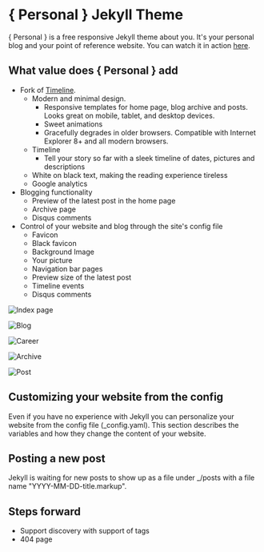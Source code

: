 # { Personal } Jekyll Theme

{ Personal } is a free responsive Jekyll theme about you. It's your personal blog and your point of reference website. You can watch it in action [here](http://panossakkos.github.io).

## What value does { Personal } add

* Fork of [Timeline](https://github.com/kirbyt/timeline-jekyll-theme).
  * Modern and minimal design.
    * Responsive templates for home page, blog archive and posts. Looks great on mobile, tablet, and desktop devices.
    * Sweet animations
    * Gracefully degrades in older browsers. Compatible with Internet Explorer 8+ and all modern browsers.  
  * Timeline
    * Tell your story so far with a sleek timeline of dates, pictures and descriptions
  * White on black text, making the reading experience tireless
  * Google analytics  
* Blogging functionality
  * Preview of the latest post in the home page
  * Archive page
  * Disqus comments
* Control of your website and blog through the site's config file
  * Favicon
  * Black favicon
  * Background Image
  * Your picture
  * Navigation bar pages
  * Preview size of the latest post
  * Timeline events
  * Disqus comments

![Index page](https://dl.dropboxusercontent.com/u/8522559/personal-jekyll-theme/index.jpg)

![Blog](https://dl.dropboxusercontent.com/u/8522559/personal-jekyll-theme/blog.jpg)

![Career](https://dl.dropboxusercontent.com/u/8522559/personal-jekyll-theme/career.jpg)

![Archive](https://dl.dropboxusercontent.com/u/8522559/personal-jekyll-theme/archive.jpg)

![Post](https://dl.dropboxusercontent.com/u/8522559/personal-jekyll-theme/post.jpg)

## Customizing your website from the config

Even if you have no experience with Jekyll you can personalize your website from the config file (_config.yaml). This section describes the variables and how they change the content of your website.

## Posting a new post

Jekyll is waiting for new posts to show up as a file under _/posts with a file name "YYYY-MM-DD-title.markup". 

## Steps forward
* Support discovery with support of tags
* 404 page